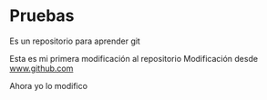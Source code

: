 # Pruebas
Es un repositorio para aprender git 

Esta es mi primera modificación al repositorio
Modificación desde www.github.com

Ahora yo lo modifico

